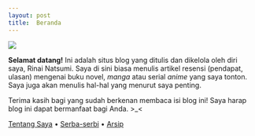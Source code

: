```yaml
---
layout: post
title:  Beranda
---
```

<img src="/media/IMG_20250129_213324.jpg">

<b>Selamat datang!</b> Ini adalah situs blog yang ditulis dan dikelola oleh diri saya, Rinai Natsumi. Saya di sini biasa menulis artikel resensi (pendapat, ulasan) mengenai buku novel, <i>manga</i> atau serial <i>anime</i> yang saya tonton. Saya juga akan menulis hal-hal yang menurut saya penting.

Terima kasih bagi yang sudah berkenan membaca isi blog ini! Saya harap blog ini dapat bermanfaat bagi Anda. >_<

<a href="/tentang">Tentang Saya</a> • <a href="/lain">Serba-serbi</a> • <a href="/archive">Arsip</a>
<link href="https://github.com/rinanatsu" rel="me">
